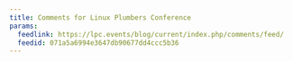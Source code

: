 ```yaml
---
title: Comments for Linux Plumbers Conference
params:
  feedlink: https://lpc.events/blog/current/index.php/comments/feed/
  feedid: 071a5a6994e3647db90677dd4ccc5b36
---
```

